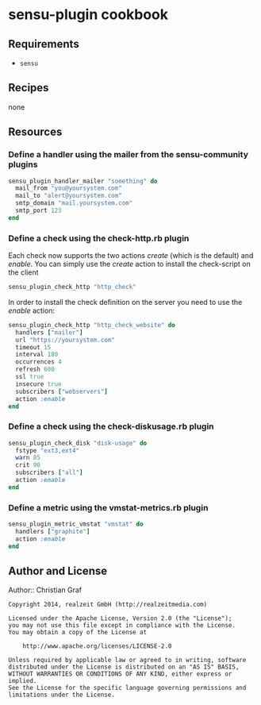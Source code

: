 # sensu-plugin cookbook

## Requirements

* `sensu`

## Recipes

none

## Resources

### Define a handler using the mailer from the sensu-community plugins

```ruby
sensu_plugin_handler_mailer "something" do
  mail_from "you@yoursystem.com"
  mail_to "alert@yoursystem.com"
  smtp_domain "mail.yoursystem.com"
  smtp_port 123
end
```

### Define a check using the check-http.rb plugin

Each check now supports the two actions *create* (which is the default) and *enable*. You can simply use the *create* action to install the check-script on the client 

```ruby
sensu_plugin_check_http "http_check"
```

In order to install the check definition on the server you need to use the *enable* action:

```ruby
sensu_plugin_check_http "http_check_website" do
  handlers ["mailer"]
  url "https://yoursystem.com"
  timeout 15
  interval 180
  occurrences 4
  refresh 600
  ssl true
  insecure true
  subscribers ["webservers"]
  action :enable
end
```

### Define a check using the check-diskusage.rb plugin

```ruby
sensu_plugin_check_disk "disk-usage" do
  fstype "ext3,ext4"
  warn 85
  crit 90
  subscribers ["all"]
  action :enable
end
```

### Define a metric using the vmstat-metrics.rb plugin

```ruby
sensu_plugin_metric_vmstat "vmstat" do
  handlers ["graphite"]
  action :enable
end
```

## Author and License

Author:: Christian Graf

```text
Copyright 2014, realzeit GmbH (http://realzeitmedia.com)

Licensed under the Apache License, Version 2.0 (the "License");
you may not use this file except in compliance with the License.
You may obtain a copy of the License at

    http://www.apache.org/licenses/LICENSE-2.0

Unless required by applicable law or agreed to in writing, software
distributed under the License is distributed on an "AS IS" BASIS,
WITHOUT WARRANTIES OR CONDITIONS OF ANY KIND, either express or implied.
See the License for the specific language governing permissions and
limitations under the License.
```
